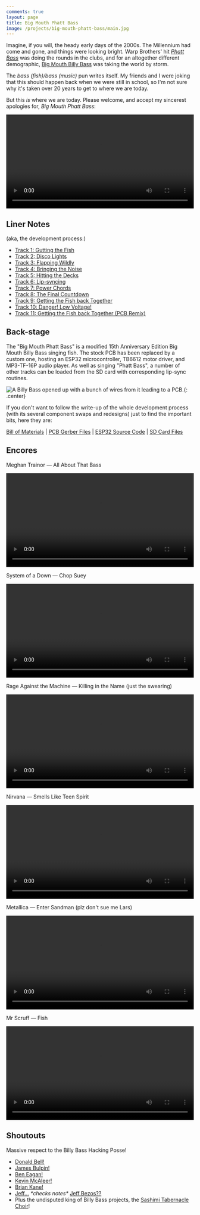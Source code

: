 ```yaml
---
comments: true
layout: page
title: Big Mouth Phatt Bass
image: /projects/big-mouth-phatt-bass/main.jpg
---
```


Imagine, if you will, the heady early days of the 2000s. The Millennium had come and gone, and things were looking bright. Warp Brothers' hit [*Phatt Bass*](https://www.youtube.com/watch?v=Ca-r-U5ybx4&pp=ygUYd2FycCBicm90aGVycyBwaGF0dCBiYXNz) was doing the rounds in the clubs, and for an altogether different demographic, [Big Mouth Billy Bass](https://en.wikipedia.org/wiki/Big_Mouth_Billy_Bass) was taking the world by storm.

The *bass (fish)/bass (music)* pun writes itself. My friends and I were joking that this should happen back when we were still in school, so I'm not sure why it's taken over 20 years to get to where we are today.

But this *is* where we are today. Please welcome, and accept my sincerest apologies for, *Big Mouth Phatt Bass*:

<center><video style="width: 720px; max-width:100%" controls><source src="https://video.ianrenton.com/phattbass/phattbass4.webm" type="video/webm"></video></center>

## Liner Notes

(aka, the development process:)

* [Track 1: Gutting the Fish](/projects/big-mouth-phatt-bass/track-1-gutting-the-fish)
* [Track 2: Disco Lights](/projects/big-mouth-phatt-bass/track-2-disco-lights)
* [Track 3: Flapping Wildly](/projects/big-mouth-phatt-bass/track-3-flapping-wildly)
* [Track 4: Bringing the Noise](/projects/big-mouth-phatt-bass/track-4-bringing-the-noise)
* [Track 5: Hitting the Decks](/projects/big-mouth-phatt-bass/track-5-hitting-the-decks)
* [Track 6: Lip-syncing](/projects/big-mouth-phatt-bass/track-6-lip-syncing)
* [Track 7: Power Chords](/projects/big-mouth-phatt-bass/track-7-power-chords)
* [Track 8: The Final Countdown](/projects/big-mouth-phatt-bass/track-8-the-final-countdown)
* [Track 9: Getting the Fish back Together](/projects/big-mouth-phatt-bass/track-9-getting-the-fish-back-together)
* [Track 10: Danger! Low Voltage!](/projects/big-mouth-phatt-bass/track-10-danger-low-voltage)
* [Track 11: Getting the Fish back Together (PCB Remix)](/projects/big-mouth-phatt-bass/track-11-getting-the-fish-back-together-pcb-remix)

## Back-stage

The "Big Mouth Phatt Bass" is a modified 15th Anniversary Edition Big Mouth Billy Bass singing fish. The stock PCB has been replaced by a custom one, hosting an ESP32 microcontroller, TB6612 motor driver, and MP3-TF-16P audio player. As well as singing "Phatt Bass", a number of other tracks can be loaded from the SD card with corresponding lip-sync routines.

![A Billy Bass opened up with a bunch of wires from it leading to a PCB.](/projects/big-mouth-phatt-bass/main.jpg){: .center}

If you don't want to follow the write-up of the whole development process (with its several component swaps and redesigns) just to find the important bits, here they are:

[Bill of Materials](/projects/big-mouth-phatt-bass/bom) \| [PCB Gerber Files](/projects/big-mouth-phatt-bass/phattbass-gerbers.zip) \| [ESP32 Source Code](https://github.com/ianrenton/big-mouth-phatt-bass) \| [SD Card Files](/projects/big-mouth-phatt-bass/sdcard.zip)

## Encores

Meghan Trainor &mdash; All About That Bass

<center><video style="width: 720px; max-width:100%" controls><source src="https://video.ianrenton.com/phattbass/phattbass-allaboutthatbass.webm" type="video/webm"></video></center>

System of a Down &mdash; Chop Suey

<center><video style="width: 720px; max-width:100%" controls><source src="https://video.ianrenton.com/phattbass/phattbass-chopsuey.webm" type="video/webm"></video></center>

Rage Against the Machine &mdash; Killing in the Name (just the swearing)

<center><video style="width: 720px; max-width:100%" controls><source src="https://video.ianrenton.com/phattbass/phattbass-killinginthename.webm" type="video/webm"></video></center>

Nirvana &mdash; Smells Like Teen Spirit

<center><video style="width: 720px; max-width:100%" controls><source src="https://video.ianrenton.com/phattbass/phattbass-smellsliketeenspirit.webm" type="video/webm"></video></center>

Metallica &mdash; Enter Sandman (plz don't sue me Lars)

<center><video style="width: 720px; max-width:100%" controls><source src="https://video.ianrenton.com/phattbass/phattbass-entersandman.webm" type="video/webm"></video></center>

Mr Scruff &mdash; Fish

<center><video style="width: 720px; max-width:100%" controls><source src="https://video.ianrenton.com/phattbass/phattbass-mrscruff.webm" type="video/webm"></video></center>


## Shoutouts

Massive respect to the Billy Bass Hacking Posse!

* [Donald Bell!](https://www.instructables.com/Animate-a-Billy-Bass-Mouth-With-Any-Audio-Source/)
* [James Bulpin!](https://automateeverythingsite.wordpress.com/2016/11/20/hacking-big-mouth-billy-bass-part-13/)
* [Ben Eagan!](https://www.cyber-omelette.com/2019/01/billy-bass-alexa.html)
* [Kevin McAleer!](https://www.kevsrobots.com/blog/big-mouth.html)
* [Brian Kane!](https://www.theverge.com/2016/11/4/13525172/amazon-alexa-big-mouth-billy-bass-hack-api)
* [Jeff...](https://inews.co.uk/news/consumer/big-mouth-billy-bass-amazon-alexa-speaker-buy-sale-228703) *\*checks notes\** [Jeff Bezos??](https://inews.co.uk/news/consumer/big-mouth-billy-bass-amazon-alexa-speaker-buy-sale-228703)
* Plus the undisputed king of Billy Bass projects, the [Sashimi Tabernacle Choir](https://www.facebook.com/p/Sashimi-Tabernacle-Choir-100049134138146/)!

